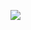 ![](https://images.app.goo.gl/WUPzt4vRs2WTF8HAA)


<!--
**marlonxp12/marlonxp12** is a ✨ _special_ ✨ repository because its `README.md` (this file) appears on your GitHub profile.

Here are some ideas to get you started:

- 🔭 I’m currently working on ...
- 🌱 I’m currently learning ...
- 👯 I’m looking to collaborate on ...
- 🤔 I’m looking for help with ...
- 💬 Ask me about ...
- 📫 How to reach me: ...https://images.app.goo.gl/WUPzt4vRs2WTF8HAA
- 😄 Pronouns: ...
- ⚡ Fun fact: ...
-->
